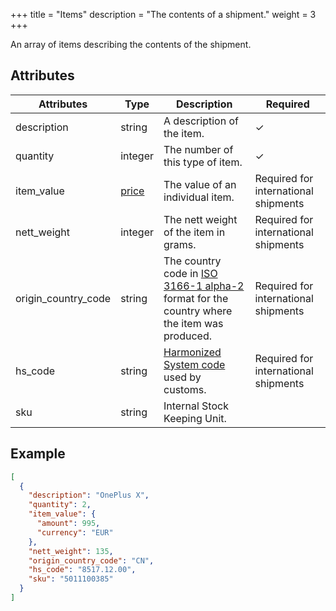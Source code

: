 +++
title = "Items"
description = "The contents of a shipment."
weight = 3
+++

An array of items describing the contents of the shipment.

## Attributes

| Attributes          | Type                                           | Description                                                                                | Required                             |
|---------------------|------------------------------------------------|--------------------------------------------------------------------------------------------|--------------------------------------|
| description         | string                                         | A description of the item.                                                                 | ✓                                    |
| quantity            | integer                                        | The number of this type of item.                                                           | ✓                                    |
| item_value          | [price](/api/resources/common-objects/prices/) | The value of an individual item.                                                           | Required for international shipments |
| nett_weight         | integer                                        | The nett weight of the item in grams.                                                      | Required for international shipments |
| origin_country_code | string                                         | The country code in [ISO 3166-1 alpha-2](https://en.wikipedia.org/wiki/ISO_3166-1_alpha-2) format for the country where the item was produced. | Required for international shipments |
| hs_code             | string                                         | [Harmonized System code](https://www.tariffnumber.com/) used by customs.                   | Required for international shipments |
| sku                 | string                                         | Internal Stock Keeping Unit.                                                               |                                      |

## Example

```json
[
  {
    "description": "OnePlus X",
    "quantity": 2,
    "item_value": {
      "amount": 995,
      "currency": "EUR"
    },
    "nett_weight": 135,
    "origin_country_code": "CN",
    "hs_code": "8517.12.00",
    "sku": "5011100385"
  }
]
```
